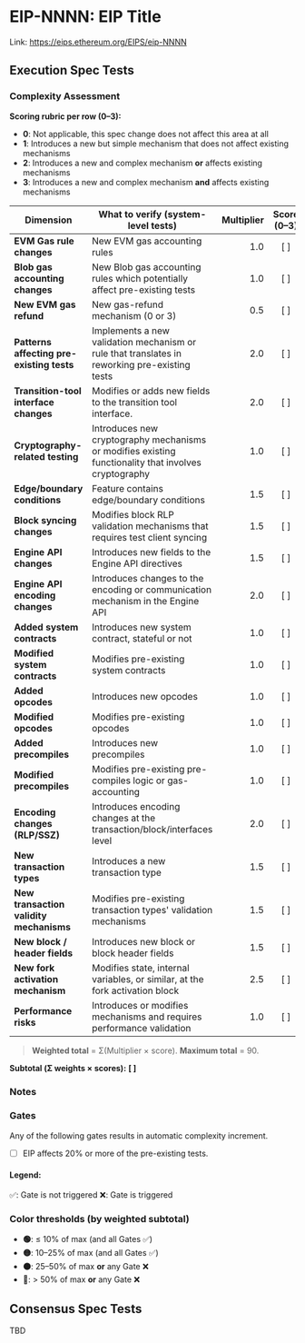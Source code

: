 # EIP-NNNN: EIP Title

Link: https://eips.ethereum.org/EIPS/eip-NNNN

## Execution Spec Tests

### Complexity Assessment

**Scoring rubric per row (0–3):**
- **0**: Not applicable, this spec change does not affect this area at all  
- **1**: Introduces a new but simple mechanism that does not affect existing mechanisms  
- **2**: Introduces a new and complex mechanism **or** affects existing mechanisms  
- **3**: Introduces a new and complex mechanism **and** affects existing mechanisms  


| Dimension | What to verify (system-level tests) | Multiplier | Score (0–3) | Total |
|---|---|---:|:---:|:---:|
| **EVM Gas rule changes** | New EVM gas accounting rules | 1.0 | [ ] | [ ] |
| **Blob gas accounting changes** | New Blob gas accounting rules which potentially affect pre-existing tests | 1.0 | [ ] | [ ] |
| **New EVM gas refund** | New gas-refund mechanism (0 or 3) | 0.5 | [ ] | [ ] |
| **Patterns affecting pre-existing tests** | Implements a new validation mechanism or rule that translates in reworking pre-existing tests | 2.0 | [ ] | [ ] |
| **Transition-tool interface changes** | Modifies or adds new fields to the transition tool interface. | 2.0 | [ ] | [ ] |
| **Cryptography-related testing** | Introduces new cryptography mechanisms or modifies existing functionality that involves cryptography | 1.0 | [ ] | [ ] |
| **Edge/boundary conditions** | Feature contains edge/boundary conditions | 1.5 | [ ] | [ ] |
| **Block syncing changes** | Modifies block RLP validation mechanisms that requires test client syncing | 1.5 | [ ] | [ ] |
| **Engine API changes** | Introduces new fields to the Engine API directives | 1.5 | [ ] | [ ] |
| **Engine API encoding changes** | Introduces changes to the encoding or communication mechanism in the Engine API | 2.0 | [ ] | [ ] |
| **Added system contracts** | Introduces new system contract, stateful or not | 1.0 | [ ] | [ ] |
| **Modified system contracts** | Modifies pre-existing system contracts | 1.0 | [ ] | [ ] |
| **Added opcodes** | Introduces new opcodes | 1.0 | [ ] | [ ] |
| **Modified opcodes** | Modifies pre-existing opcodes | 1.0 | [ ] | [ ] |
| **Added precompiles** | Introduces new precompiles | 1.0 | [ ] | [ ] |
| **Modified precompiles** | Modifies pre-existing pre-compiles logic or gas-accounting | 1.0 | [ ] | [ ] |
| **Encoding changes (RLP/SSZ)** | Introduces encoding changes at the transaction/block/interfaces level | 2.0 | [ ] | [ ] |
| **New transaction types** | Introduces a new transaction type | 1.5 | [ ] | [ ] |
| **New transaction validity mechanisms** | Modifies pre-existing transaction types' validation mechanisms | 1.5 | [ ] | [ ] |
| **New block / header fields** | Introduces new block or block header fields | 1.5 | [ ] | [ ] |
| **New fork activation mechanism** | Modifies state, internal variables, or similar, at the fork activation block | 2.5 | [ ] | [ ] |
| **Performance risks** | Introduces or modifies mechanisms and requires performance validation | 1.0 | [ ] | [ ] |

> **Weighted total** = Σ(Multiplier × score).
> **Maximum total** = 90.

**Subtotal (Σ weights × scores):** **[ ]**

### Notes

### Gates
Any of the following gates results in automatic complexity increment.

- [ ] EIP affects 20% or more of the pre-existing tests.

#### Legend:

✅: Gate is not triggered
❌: Gate is triggered

### Color thresholds (by weighted subtotal)
- **🟢**: ≤ 10% of max (and all Gates ✅)
- **🟡**: 10–25% of max (and all Gates ✅)
- **🟠**: 25–50% of max **or** any Gate ❌
- **🔴**: > 50% of max **or** any Gate ❌

## Consensus Spec Tests

TBD
